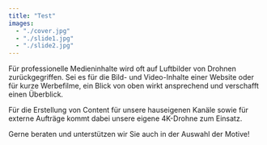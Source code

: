 ```yaml
---
title: "Test"
images:
  - "./cover.jpg"
  - "./slide1.jpg"
  - "./slide2.jpg"
---
```


Für professionelle Medieninhalte wird oft auf Luftbilder von Drohnen zurückgegriffen. Sei es für die Bild- und Video-Inhalte einer Website oder für kurze Werbefilme, ein Blick von oben wirkt ansprechend und verschafft einen Überblick.

Für die Erstellung von Content für unsere hauseigenen Kanäle sowie für externe Aufträge kommt dabei unsere eigene 4K-Drohne zum Einsatz.

Gerne beraten und unterstützen wir Sie auch in der Auswahl der Motive!
